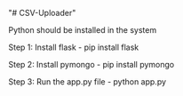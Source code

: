 "# CSV-Uploader" 

Python should be installed in the system

Step 1: Install flask - pip install flask

Step 2: Install pymongo - pip install pymongo

Step 3: Run the app.py file - python app.py
